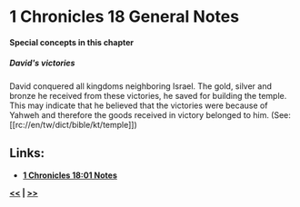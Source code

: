 # 1 Chronicles 18 General Notes #

#### Special concepts in this chapter ####

##### David's victories #####
David conquered all kingdoms neighboring Israel. The gold, silver and bronze he received from these victories, he saved for building the temple. This may indicate that he believed that the victories were because of Yahweh and therefore the goods received in victory belonged to him. (See: [[rc://en/tw/dict/bible/kt/temple]])

## Links: ##

* __[1 Chronicles 18:01 Notes](./01.md)__

__[<<](../17/intro.md) | [>>](../19/intro.md)__
